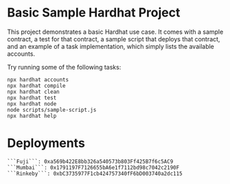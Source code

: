 # Basic Sample Hardhat Project

This project demonstrates a basic Hardhat use case. It comes with a sample contract, a test for that contract, a sample script that deploys that contract, and an example of a task implementation, which simply lists the available accounts.

Try running some of the following tasks:

```shell
npx hardhat accounts
npx hardhat compile
npx hardhat clean
npx hardhat test
npx hardhat node
node scripts/sample-script.js
npx hardhat help
```

# Deployments

````
```Fuji```: 0xa569b422E8bb326a540573b803Ff425B7f6c5AC9
```Mumbai```: 0x1791197F7126655bA6e1f7112bd98c7042c2190F
```Rinkeby```: 0xbC3735977F1cb424757340fF6bD003740a2dc115

````
